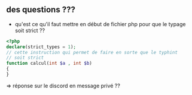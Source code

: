 ## des questions ???

- qu'est ce qu'il faut mettre en début de fichier php pour que le typage soit strict ?? 

```php
<?php 
declare(strict_types = 1); 
// cette instruction qui permet de faire en sorte que le typhint
// soit strict
function calcul(int $a , int $b)
{
}
```

=> réponse sur le discord en message privé ?? 